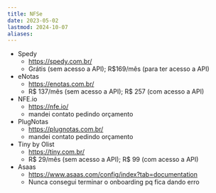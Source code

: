 ```yaml
---
title: NFSe
date: 2023-05-02
lastmod: 2024-10-07
aliases:
---
```


- Spedy
	- https://spedy.com.br/
	- Grátis (sem acesso a API); R$169/mês (para ter acesso a API)
- eNotas
	- https://enotas.com.br/
	- R$ 137/mês (sem acesso a API); R$ 257 (com acesso a API)
- NFE.io
	- https://nfe.io/
	- mandei contato pedindo orçamento
- PlugNotas
	- https://plugnotas.com.br/
	- mandei contato pedindo orçamento
- Tiny by Olist
	- https://tiny.com.br/
	- R$ 29/mês (sem acesso a API); R$ 99 (com acesso a API)
- Asaas
	- https://www.asaas.com/config/index?tab=documentation
	- Nunca consegui terminar o onboarding pq fica dando erro
